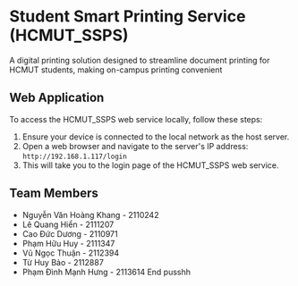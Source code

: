 # Student Smart Printing Service (HCMUT_SSPS)

A digital printing solution designed to streamline document printing for HCMUT students, making on-campus printing convenient 

##  Web Application

To access the HCMUT_SSPS web service locally, follow these steps:

1. Ensure your device is connected to the local network as the host server.
2. Open a web browser and navigate to the server's IP address: `http://192.168.1.117/login`
3. This will take you to the login page of the HCMUT_SSPS web service.

## Team Members

- Nguyễn Văn Hoàng Khang - 2110242
- Lê Quang Hiển - 2111207
- Cao Đức Dương - 2110971
- Phạm Hữu Huy - 2111347
- Vũ Ngọc Thuận - 2112394
- Từ Huy Bảo - 2112887
- Phạm Đình Mạnh Hưng - 2113614
End
pusshh
